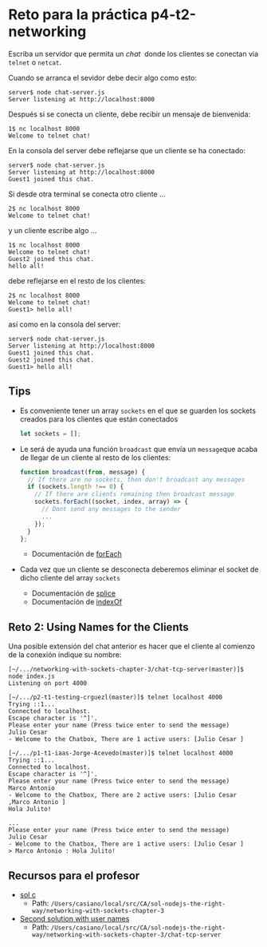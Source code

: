 # Reto para la práctica p4-t2-networking

Escriba un servidor que permita un *chat*&nbsp; donde los clientes se conectan
via `telnet` o `netcat`.

Cuando se arranca el sevidor debe decir algo como esto:

```
server$ node chat-server.js 
Server listening at http://localhost:8000
```

Después si se conecta un cliente, debe recibir un mensaje de bienvenida:

```
1$ nc localhost 8000
Welcome to telnet chat!
```

En la consola del server debe reflejarse que un cliente se ha conectado:

```
server$ node chat-server.js 
Server listening at http://localhost:8000
Guest1 joined this chat.
```

Si desde otra terminal se conecta otro cliente ...

```
2$ nc localhost 8000
Welcome to telnet chat!
```

y un cliente escribe algo ...

```
1$ nc localhost 8000
Welcome to telnet chat!
Guest2 joined this chat.
hello all!
```

debe reflejarse en el resto de los clientes:

```
2$ nc localhost 8000
Welcome to telnet chat!
Guest1> hello all!
```

así como en la consola del server:

```
server$ node chat-server.js 
Server listening at http://localhost:8000
Guest1 joined this chat.
Guest2 joined this chat.
Guest1> hello all!
```

## Tips

* Es conveniente tener un array `sockets` en el que se guarden los sockets 
creados para los clientes que están conectados

  ```js
  let sockets = [];
  ```

* Le será de ayuda una función `broadcast` que envía un `message`que acaba 
de llegar de un cliente al resto de los clientes:

  ```js
  function broadcast(from, message) {
    // If there are no sockets, then don't broadcast any messages
    if (sockets.length !== 0) {
      // If there are clients remaining then broadcast message
      sockets.forEach((socket, index, array) => {
        // Dont send any messages to the sender
        ...
      });
    }
  };
  ```

  * Documentación de [forEach](https://developer.mozilla.org/es/docs/Web/JavaScript/Referencia/Objetos_globales/Array/forEach)

* Cada vez que un cliente se desconecta deberemos eliminar el socket de dicho cliente
del array `sockets`
  * Documentación de [splice](https://developer.mozilla.org/es/docs/Web/JavaScript/Referencia/Objetos_globales/Array/splice)
  * Documentación de [indexOf](https://developer.mozilla.org/es/docs/Web/JavaScript/Referencia/Objetos_globales/Array/indexOf)


## Reto 2: Using Names for the Clients

Una posible extensión del chat anterior es hacer que el cliente al comienzo de la 
conexión indique su nombre:

```
[~/.../networking-with-sockets-chapter-3/chat-tcp-server(master)]$ node index.js
Listening on port 4000
```

```
[~/.../p2-t1-testing-crguezl(master)]$ telnet localhost 4000
Trying ::1...
Connected to localhost.
Escape character is '^]'.
Please enter your name (Press twice enter to send the message)
Julio Cesar
- Welcome to the Chatbox, There are 1 active users: [Julio Cesar ]
```

```
[~/.../p1-t1-iaas-Jorge-Acevedo(master)]$ telnet localhost 4000
Trying ::1...
Connected to localhost.
Escape character is '^]'.
Please enter your name (Press twice enter to send the message)
Marco Antonio
- Welcome to the Chatbox, There are 2 active users: [Julio Cesar ,Marco Antonio ]
Hola Julito!
```

```
...
Please enter your name (Press twice enter to send the message)
Julio Cesar
- Welcome to the Chatbox, There are 1 active users: [Julio Cesar ]
> Marco Antonio : Hola Julito!
```
## Recursos para el profesor

* [sol c](https://github.com/ULL-MII-CA-1819/nodejs-the-right-way/blob/master/networking-with-sockets-chapter-3/chat-server.js)
  * Path: `/Users/casiano/local/src/CA/sol-nodejs-the-right-way/networking-with-sockets-chapter-3`
* [Second solution with user names](https://github.com/ULL-MII-CA-1819/nodejs-the-right-way-private/tree/master/networking-with-sockets-chapter-3/chat-tcp-server)
  * Path: `/Users/casiano/local/src/CA/sol-nodejs-the-right-way/networking-with-sockets-chapter-3/chat-tcp-server`